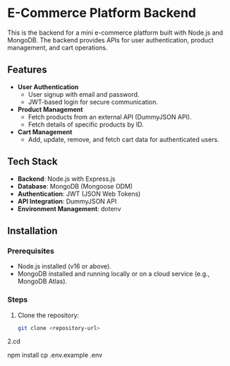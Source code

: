 # E-Commerce Platform Backend

This is the backend for a mini e-commerce platform built with Node.js and MongoDB. The backend provides APIs for user authentication, product management, and cart operations.

## Features

- **User Authentication**
  - User signup with email and password.
  - JWT-based login for secure communication.
- **Product Management**
  - Fetch products from an external API (DummyJSON API).
  - Fetch details of specific products by ID.
- **Cart Management**
  - Add, update, remove, and fetch cart data for authenticated users.

## Tech Stack

- **Backend**: Node.js with Express.js
- **Database**: MongoDB (Mongoose ODM)
- **Authentication**: JWT (JSON Web Tokens)
- **API Integration**: DummyJSON API
- **Environment Management**: dotenv

## Installation

### Prerequisites

- Node.js installed (v16 or above).
- MongoDB installed and running locally or on a cloud service (e.g., MongoDB Atlas).

### Steps

1. Clone the repository:
   ```bash
   git clone <repository-url>

2.cd <project-directory>

npm install
cp .env.example .env